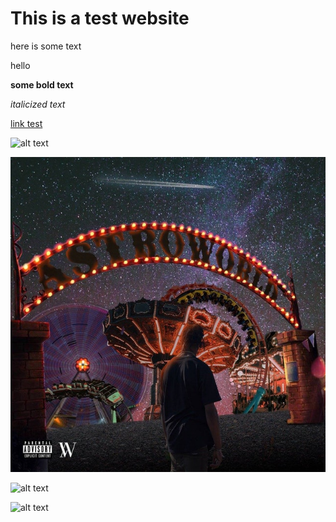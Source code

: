# This is a test website

here is some text 

hello

**some bold text**

*italicized text* 

[link test](google.com)

![alt text](https://upload.wikimedia.org/wikipedia/commons/4/41/Shtandart_%28ship%2C_1999%29%2C_S%C3%A8te_cf02.jpg)


![alt text](docs/IMG_7655.jpg)


![alt text](https://github.com/aashirahmed01/Website-/IMG_7655.jpg)

![alt text](https://aashirahmed01.github.io/Website-/IMG_7655.jpg)

